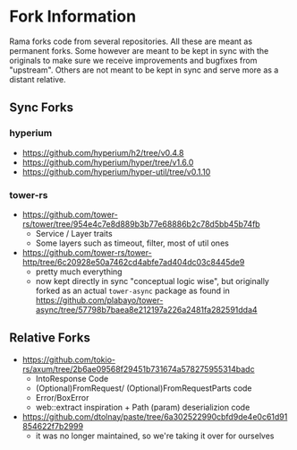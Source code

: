 # Fork Information

Rama forks code from several repositories. All these are meant as permanent forks.
Some however are meant to be kept in sync with the originals to make sure we receive
improvements and bugfixes from "upstream". Others are not meant to be kept in sync and serve more
as a distant relative.

## Sync Forks

### hyperium

- <https://github.com/hyperium/h2/tree/v0.4.8>
- <https://github.com/hyperium/hyper/tree/v1.6.0>
- <https://github.com/hyperium/hyper-util/tree/v0.1.10>

### tower-rs

- <https://github.com/tower-rs/tower/tree/954e4c7e8d889b3b77e68886b2c78d5bb45b74fb>
  - Service / Layer traits
  - Some layers such as timeout, filter, most of util ones
- <https://github.com/tower-rs/tower-http/tree/6c20928e50a7462cd4abfe7ad404dc03c8445de9>
  - pretty much everything
  - now kept directly in sync "conceptual logic wise",
    but originally forked as an actual `tower-async` package as found in
    <https://github.com/plabayo/tower-async/tree/57798b7baea8e212197a226a2481fa282591dda4>

## Relative Forks

- <https://github.com/tokio-rs/axum/tree/2b6ae09568f29451b731674a578275955314badc>
  - IntoResponse Code
  - (Optional)FromRequest/ (Optional)FromRequestParts code
  - Error/BoxError
  - web::extract inspiration + Path (param) deserializion code
- <https://github.com/dtolnay/paste/tree/6a302522990cbfd9de4e0c61d91854622f7b2999>
  - it was no longer maintained, so we're taking it over for ourselves
